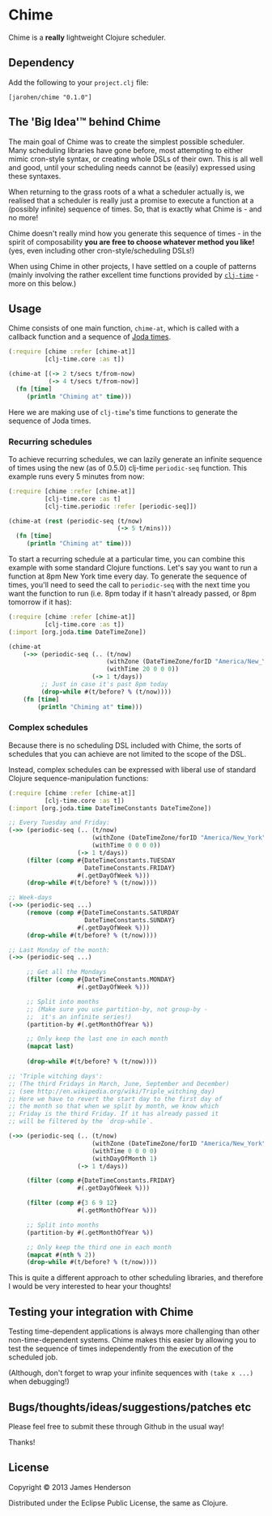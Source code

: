 # Chime

Chime is a **really** lightweight Clojure scheduler.

## Dependency

Add the following to your `project.clj` file:

	[jarohen/chime "0.1.0"]


## The **'Big Idea'**&trade; behind Chime

The main goal of Chime was to create the simplest possible
scheduler. Many scheduling libraries have gone before, most attempting
to either mimic cron-style syntax, or creating whole DSLs of their
own. This is all well and good, until your scheduling needs cannot be
(easily) expressed using these syntaxes.

When returning to the grass roots of a what a scheduler actually is,
we realised that a scheduler is really just a promise to execute a
function at a (possibly infinite) sequence of times. So, that is
exactly what Chime is - and no more!

Chime doesn't really mind how you generate this sequence of times - in
the spirit of composability **you are free to choose whatever method
you like!** (yes, even including other cron-style/scheduling DSLs!)

When using Chime in other projects, I have settled on a couple of
patterns (mainly involving the rather excellent time functions
provided by [`clj-time`][1] - more on this below.)

[1]: https://github.com/clj-time/clj-time

## Usage

Chime consists of one main function, `chime-at`, which is called with
a callback function and a sequence of [Joda times][2].

[2]: http://joda-time.sourceforge.net/

```clojure
(:require [chime :refer [chime-at]]
          [clj-time.core :as t])

(chime-at [(-> 2 t/secs t/from-now)
           (-> 4 t/secs t/from-now)]
  (fn [time]
     (println "Chiming at" time)))

```

Here we are making use of `clj-time`'s time functions to generate the
sequence of Joda times. 

### Recurring schedules

To achieve recurring schedules, we can lazily generate an infinite
sequence of times using the new (as of 0.5.0) clj-time `periodic-seq`
function. This example runs every 5 minutes from now:

```clojure
(:require [chime :refer [chime-at]]
          [clj-time.core :as t]
		  [clj-time.periodic :refer [periodic-seq]])

(chime-at (rest (periodic-seq (t/now) 
                              (-> 5 t/mins)))
  (fn [time]
     (println "Chiming at" time)))
```

To start a recurring schedule at a particular time, you can combine
this example with some standard Clojure functions. Let's say you want
to run a function at 8pm New York time every day. To generate the
sequence of times, you'll need to seed the call to `periodic-seq` with
the next time you want the function to run (i.e. 8pm today if it
hasn't already passed, or 8pm tomorrow if it has):

```clojure
(:require [chime :refer [chime-at]]
          [clj-time.core :as t])
(:import [org.joda.time DateTimeZone])

(chime-at 
	(->> (periodic-seq (.. (t/now)
	                       (withZone (DateTimeZone/forID "America/New_York"))
                           (withTime 20 0 0 0))
                       (-> 1 t/days))
         ;; Just in case it's past 8pm today
         (drop-while #(t/before? % (t/now))))
    (fn [time]
		(println "Chiming at" time)))
```

### Complex schedules

Because there is no scheduling DSL included with Chime, the sorts of
schedules that you can achieve are not limited to the scope of the
DSL.

Instead, complex schedules can be expressed with liberal use of
standard Clojure sequence-manipulation functions:

```clojure
(:require [chime :refer [chime-at]]
          [clj-time.core :as t])
(:import [org.joda.time DateTimeConstants DateTimeZone])

;; Every Tuesday and Friday:
(->> (periodic-seq (.. (t/now)
                       (withZone (DateTimeZone/forID "America/New_York"))
                       (withTime 0 0 0 0))
                   (-> 1 t/days))
     (filter (comp #{DateTimeConstants.TUESDAY
	                 DateTimeConstants.FRIDAY}
				   #(.getDayOfWeek %)))
     (drop-while #(t/before? % (t/now))))

;; Week-days
(->> (periodic-seq ...)
     (remove (comp #{DateTimeConstants.SATURDAY
	                 DateTimeConstants.SUNDAY}
				   #(.getDayOfWeek %)))
     (drop-while #(t/before? % (t/now))))

;; Last Monday of the month:
(->> (periodic-seq ...)

     ;; Get all the Mondays					   
     (filter (comp #{DateTimeConstants.MONDAY}
				   #(.getDayOfWeek %)))

     ;; Split into months
	 ;; (Make sure you use partition-by, not group-by - 
	 ;;  it's an infinite series!)
     (partition-by #(.getMonthOfYear %))

     ;; Only keep the last one in each month
	 (mapcat last)
	 
	 (drop-while #(t/before? % (t/now))))

;; 'Triple witching days':
;; (The third Fridays in March, June, September and December)
;; (see http://en.wikipedia.org/wiki/Triple_witching_day)
;; Here we have to revert the start day to the first day of 
;; the month so that when we split by month, we know which 
;; Friday is the third Friday. If it has already passed it 
;; will be filtered by the `drop-while`.

(->> (periodic-seq (.. (t/now)
                       (withZone (DateTimeZone/forID "America/New_York"))
                       (withTime 0 0 0 0)
					   (withDayOfMonth 1)
                   (-> 1 t/days))

     (filter (comp #{DateTimeConstants.FRIDAY}
				   #(.getDayOfWeek %)))

     (filter (comp #{3 6 9 12}
				   #(.getMonthOfYear %)))

     ;; Split into months
     (partition-by #(.getMonthOfYear %))

     ;; Only keep the third one in each month
	 (mapcat #(nth % 2))
	 (drop-while #(t/before? % (t/now))))
```

This is quite a different approach to other scheduling libraries, and
therefore I would be very interested to hear your thoughts!

## Testing your integration with Chime

Testing time-dependent applications is always more challenging than
other non-time-dependent systems. Chime makes this easier by allowing
you to test the sequence of times independently from the execution of
the scheduled job.

(Although, don't forget to wrap your infinite sequences with `(take x
...)` when debugging!)

## Bugs/thoughts/ideas/suggestions/patches etc

Please feel free to submit these through Github in the usual way!

Thanks!

## License

Copyright © 2013 James Henderson

Distributed under the Eclipse Public License, the same as Clojure.
